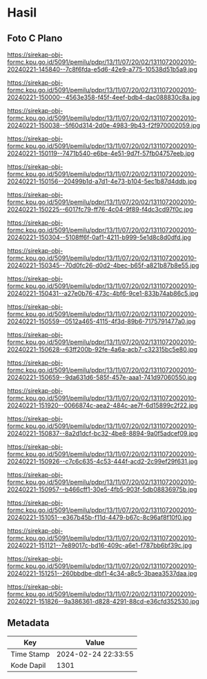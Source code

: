 # Hasil

## Foto C Plano

https://sirekap-obj-formc.kpu.go.id/5091/pemilu/pdpr/13/11/07/20/02/1311072002010-20240221-145840--7c8f6fda-e5d6-42e9-a775-10538d51b5a9.jpg

https://sirekap-obj-formc.kpu.go.id/5091/pemilu/pdpr/13/11/07/20/02/1311072002010-20240221-150000--4563e358-f45f-4eef-bdb4-dac088830c8a.jpg

https://sirekap-obj-formc.kpu.go.id/5091/pemilu/pdpr/13/11/07/20/02/1311072002010-20240221-150038--5f60d314-2d0e-4983-9b43-f2f970002059.jpg

https://sirekap-obj-formc.kpu.go.id/5091/pemilu/pdpr/13/11/07/20/02/1311072002010-20240221-150119--7471b540-e6be-4e51-9d7f-57fb04757eeb.jpg

https://sirekap-obj-formc.kpu.go.id/5091/pemilu/pdpr/13/11/07/20/02/1311072002010-20240221-150156--20499b1d-a7d1-4e73-b104-5ec1b87d4ddb.jpg

https://sirekap-obj-formc.kpu.go.id/5091/pemilu/pdpr/13/11/07/20/02/1311072002010-20240221-150225--6017fc79-ff76-4c04-9f89-f4dc3cd97f0c.jpg

https://sirekap-obj-formc.kpu.go.id/5091/pemilu/pdpr/13/11/07/20/02/1311072002010-20240221-150304--5108ff6f-0af1-4211-b999-5e1d8c8d0dfd.jpg

https://sirekap-obj-formc.kpu.go.id/5091/pemilu/pdpr/13/11/07/20/02/1311072002010-20240221-150345--70d0fc26-d0d2-4bec-b65f-a821b87b8e55.jpg

https://sirekap-obj-formc.kpu.go.id/5091/pemilu/pdpr/13/11/07/20/02/1311072002010-20240221-150431--a27e0b76-473c-4bf6-9ce1-833b74ab86c5.jpg

https://sirekap-obj-formc.kpu.go.id/5091/pemilu/pdpr/13/11/07/20/02/1311072002010-20240221-150559--0512a465-4115-4f3d-89b6-7175791477a0.jpg

https://sirekap-obj-formc.kpu.go.id/5091/pemilu/pdpr/13/11/07/20/02/1311072002010-20240221-150628--63ff200b-92fe-4a6a-acb7-c32315bc5e80.jpg

https://sirekap-obj-formc.kpu.go.id/5091/pemilu/pdpr/13/11/07/20/02/1311072002010-20240221-150659--9da631d6-585f-457e-aaa1-741d97060550.jpg

https://sirekap-obj-formc.kpu.go.id/5091/pemilu/pdpr/13/11/07/20/02/1311072002010-20240221-151920--0066874c-aea2-484c-ae7f-6d15899c2f22.jpg

https://sirekap-obj-formc.kpu.go.id/5091/pemilu/pdpr/13/11/07/20/02/1311072002010-20240221-150837--8a2d1dcf-bc32-4be8-8894-9a0f5adcef09.jpg

https://sirekap-obj-formc.kpu.go.id/5091/pemilu/pdpr/13/11/07/20/02/1311072002010-20240221-150926--c7c6c635-4c53-444f-acd2-2c99ef29f631.jpg

https://sirekap-obj-formc.kpu.go.id/5091/pemilu/pdpr/13/11/07/20/02/1311072002010-20240221-150957--b466cff1-30e5-4fb5-903f-5db08836975b.jpg

https://sirekap-obj-formc.kpu.go.id/5091/pemilu/pdpr/13/11/07/20/02/1311072002010-20240221-151051--e367b45b-f11d-4479-b67c-8c96af8f10f0.jpg

https://sirekap-obj-formc.kpu.go.id/5091/pemilu/pdpr/13/11/07/20/02/1311072002010-20240221-151121--7e89017c-bd16-409c-a6e1-f787bb6bf39c.jpg

https://sirekap-obj-formc.kpu.go.id/5091/pemilu/pdpr/13/11/07/20/02/1311072002010-20240221-151251--260bbdbe-dbf1-4c34-a8c5-3baea3537daa.jpg

https://sirekap-obj-formc.kpu.go.id/5091/pemilu/pdpr/13/11/07/20/02/1311072002010-20240221-151826--9a386361-d828-4291-88cd-e36cfd352530.jpg


## Metadata

| Key        | Value               |
| ---------- | ------------------- |
| Time Stamp | 2024-02-24 22:33:55 |
| Kode Dapil | 1301                |



